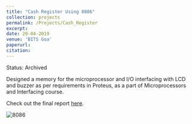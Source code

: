 ```yaml
---
title: "Cash Register Using 8086"
collection: projects
permalink: /Projects/Cash_Register
excerpt: 
date: 20-04-2019
venue: 'BITS Goa'
paperurl: 
citation: 
---
```


Status: Archived


Designed a memory for the microprocessor and I/O interfacing with LCD and buzzer as per requirements in Proteus, as a part of Microprocessors and Interfacing course. 

Check out the final report [here](https://drive.google.com/file/d/12kXuHjle5-HHcvq6aMaylvQ0UawGTXko/view?usp=sharing).


![](https://raw.githubusercontent.com/hardesh/hardesh.github.io/master/_projects/images/mup_1.png "8086")